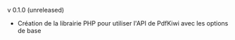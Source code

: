 v 0.1.0 (unreleased)
  - Création de la librairie PHP pour utiliser l'API de PdfKiwi avec les options de base
